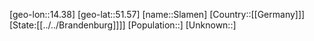 ﻿---
location: [51.57,14.38]
type: City
tags:
- geo/City


SpocWebEntityId: 34317
isDeleted: false
confidential: public

---
[geo-lon::14.38]
[geo-lat::51.57]
[name::Slamen]
[Country::[[Germany]]]
[State:[[../../Brandenburg]]]]
[Population::]
[Unknown::]

